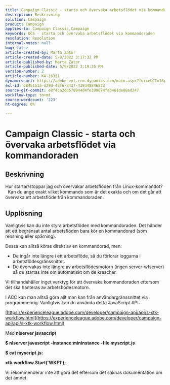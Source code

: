 ```yaml
---
title: Campaign Classic - starta och övervaka arbetsflödet via kommandoraden
description: Beskrivning
solution: Campaign
product: Campaign
applies-to: Campaign Classic,Campaign
keywords: KCS - starta och övervaka arbetsflödet via kommandoraden
resolution: Resolution
internal-notes: null
bug: false
article-created-by: Marta Zator
article-created-date: 5/9/2022 3:17:32 PM
article-published-by: Marta Zator
article-published-date: 5/9/2022 3:19:35 PM
version-number: 2
article-number: KA-16321
dynamics-url: https://adobe-ent.crm.dynamics.com/main.aspx?forceUCI=1&pagetype=entityrecord&etn=knowledgearticle&id=5ddb6b21-abcf-ec11-a7b5-0022480a8e40
exl-id: 68451b1a-d29d-48f6-8437-438d48846823
source-git-commit: e8f4ca2dd578944d4fe399074fab461de88ad247
workflow-type: tm+mt
source-wordcount: '223'
ht-degree: 0%

---
```


# Campaign Classic - starta och övervaka arbetsflödet via kommandoraden

## Beskrivning


Hur startar/stoppar jag och övervakar arbetsflöden från Linux-kommandot?
 
Kan du ange exakt vilket kommando som är det exakta och om det går att övervaka ett arbetsflöde från kommandoraden.


## Upplösning


Vanligtvis kan du inte styra arbetsflöden med kommandoraden. Det händer att ett begränsat antal arbetsflöden bara kör en kommandorad (som rensning eller spårning).

Dessa kan alltså köras direkt av en kommandorad, men:

- De ingår inte längre i ett arbetsflöde, så du förlorar loggarna i arbetsflödesgränssnittet.
- De övervakas inte längre av arbetsflödesmotorn (ingen server-wfserver) så de startas inte om automatiskt om de kraschar.




Vi tillhandahåller inget verktyg för att övervaka kommandoraden eftersom det ska hanteras av arbetsflödesmotorn.



I ACC kan man alltså göra allt man kan från användargränssnittet via programmering. Vanligtvis kan du använda detta JavaScript API:



[https://experienceleague.adobe.com/developer/campaign-api/api/s-xtk-workflow.html](https://experienceleague.adobe.com/developer/campaign-api/api/s-xtk-workflow.html)



Med <b>nlserver javascript</b>



<b>$ nlserver javascript -instance:mininstance -file myscript.js</b>



<b>$ cat myscript.js:</b>

<b>xtk.workflow.Start(&#39;WKF1&#39;);</b>



Vi rekommenderar inte att göra det eftersom det saknas dokumentation om det ämnet.
